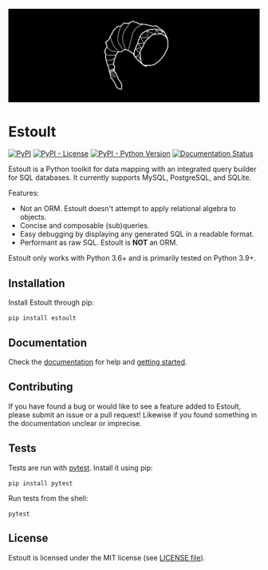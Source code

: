 ![la black luna](https://raw.githubusercontent.com/halcyonnouveau/estoult/master/docs/la_black_luna.png)

# Estoult

[![PyPI](https://img.shields.io/pypi/v/estoult)](https://pypi.org/project/estoult/)
[![PyPI - License](https://img.shields.io/pypi/l/estoult)](https://pypi.org/project/estoult/)
[![PyPI - Python Version](https://img.shields.io/pypi/pyversions/estoult)](https://pypi.org/project/estoult/)
[![Documentation Status](https://readthedocs.org/projects/estoult/badge/?version=latest)](https://estoult.readthedocs.io/en/latest/?badge=latest)

Estoult is a Python toolkit for data mapping with an integrated query builder for SQL databases. It currently supports MySQL, PostgreSQL, and SQLite.

Features:

- Not an ORM. Estoult doesn't attempt to apply relational algebra to objects.
- Concise and composable (sub)queries.
- Easy debugging by displaying any generated SQL in a readable format.
- Performant as raw SQL. Estoult is **NOT** an ORM.

Estoult only works with Python 3.6+ and is primarily tested on Python 3.9+.

## Installation

Install Estoult through pip:

```
pip install estoult
```

## Documentation

Check the [documentation](https://estoult.readthedocs.io/en/latest/) for help and [getting started](https://estoult.readthedocs.io/en/latest/getting_started.html).

## Contributing

If you have found a bug or would like to see a feature added to Estoult, please submit an issue or a pull request! Likewise if you found something in the documentation unclear or imprecise.

## Tests

Tests are run with [pytest](https://docs.pytest.org/en/stable/). Install it using pip:

```
pip install pytest
```

Run tests from the shell:

```
pytest
```

## License

Estoult is licensed under the MIT license (see [LICENSE file](/LICENSE)).
